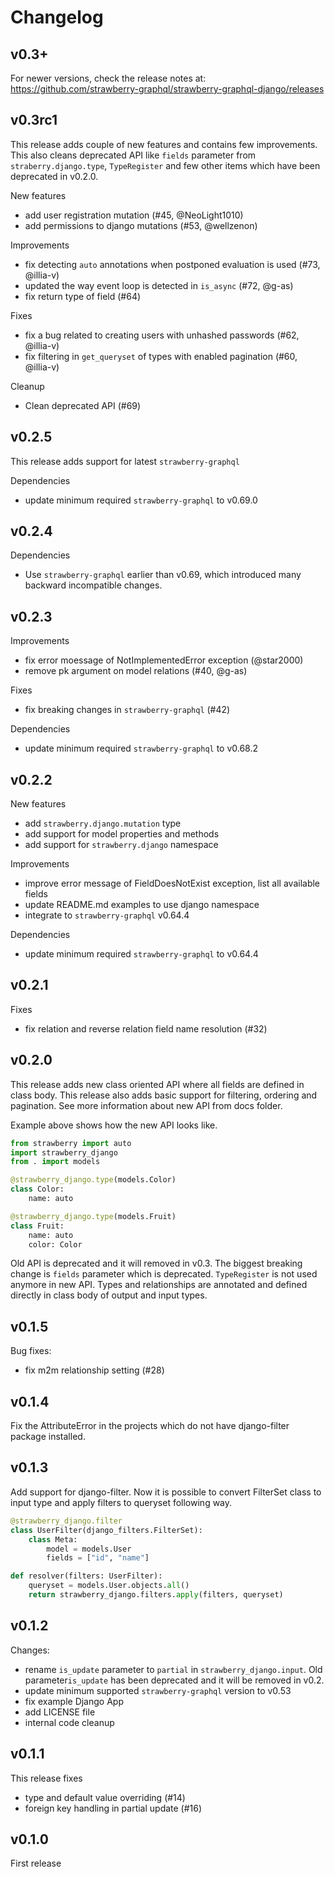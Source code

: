 # Changelog

## v0.3+

For newer versions, check the release notes at: https://github.com/strawberry-graphql/strawberry-graphql-django/releases

## v0.3rc1

This release adds couple of new features and contains few improvements. This also cleans deprecated API like `fields` parameter from `straberry.django.type`, `TypeRegister` and few other items which have been deprecated in v0.2.0.

New features
* add user registration mutation (#45, @NeoLight1010)
* add permissions to django mutations (#53, @wellzenon)

Improvements
* fix detecting `auto` annotations when postponed evaluation is used (#73, @illia-v)
* updated the way event loop is detected in `is_async` (#72, @g-as)
* fix return type of field (#64)

Fixes
* fix a bug related to creating users with unhashed passwords (#62, @illia-v)
* fix filtering in `get_queryset` of types with enabled pagination (#60, @illia-v)

Cleanup
* Clean deprecated API (#69)


## v0.2.5

This release adds support for latest `strawberry-graphql`

Dependencies
* update minimum required `strawberry-graphql` to v0.69.0


## v0.2.4

Dependencies
* Use `strawberry-graphql` earlier than v0.69, which introduced many backward incompatible changes.


## v0.2.3

Improvements
* fix error moessage of NotImplementedError exception (@star2000)
* remove pk argument on model relations (#40, @g-as)

Fixes
* fix breaking changes in `strawberry-graphql` (#42)

Dependencies
* update minimum required `strawberry-graphql` to v0.68.2


## v0.2.2

New features
* add `strawberry.django.mutation` type
* add support for model properties and methods
* add support for `strawberry.django` namespace

Improvements
* improve error message of FieldDoesNotExist exception, list all available fields
* update README.md examples to use django namespace
* integrate to `strawberry-graphql` v0.64.4

Dependencies
* update minimum required `strawberry-graphql` to v0.64.4


## v0.2.1

Fixes
* fix relation and reverse relation field name resolution (#32)


## v0.2.0

This release adds new class oriented API where all fields are defined in class body. This release also adds basic support for filtering, ordering and pagination. See more information about new API from docs folder.

Example above shows how the new API looks like.

```python
from strawberry import auto
import strawberry_django
from . import models

@strawberry_django.type(models.Color)
class Color:
    name: auto

@strawberry_django.type(models.Fruit)
class Fruit:
    name: auto
    color: Color
```

Old API is deprecated and it will removed in v0.3. The biggest breaking change is `fields` parameter which is deprecated. `TypeRegister` is not used anymore in new API. Types and relationships are annotated and defined directly in class body of output and input types.


## v0.1.5

Bug fixes:
* fix m2m relationship setting (#28)


## v0.1.4

Fix the AttributeError in the projects which do not have django-filter package installed.


## v0.1.3

Add support for django-filter. Now it is possible to convert FilterSet class to input type and apply filters to queryset following way.

```python
@strawberry_django.filter
class UserFilter(django_filters.FilterSet):
    class Meta:
        model = models.User
        fields = ["id", "name"]

def resolver(filters: UserFilter):
    queryset = models.User.objects.all()
    return strawberry_django.filters.apply(filters, queryset)
```

## v0.1.2

Changes:
* rename `is_update` parameter to `partial` in `strawberry_django.input`. Old parameter`is_update` has been deprecated and it will be removed in v0.2.
* update minimum supported `strawberry-graphql` version to v0.53
* fix example Django App
* add LICENSE file
* internal code cleanup

## v0.1.1

This release fixes
* type and default value overriding (#14)
* foreign key handling in partial update (#16)

## v0.1.0

First release
